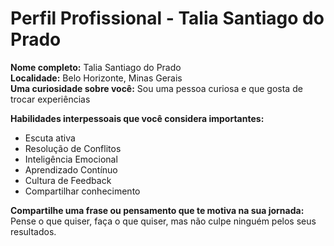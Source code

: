 # Perfil Profissional - Talia Santiago do Prado

**Nome completo:** Talia Santiago do Prado  
**Localidade:** Belo Horizonte, Minas Gerais  
**Uma curiosidade sobre você:** Sou uma pessoa curiosa e que gosta de trocar experiências 

**Habilidades interpessoais que você considera importantes:**  
- Escuta ativa  
- Resolução de Conflitos  
- Inteligência Emocional  
- Aprendizado Contínuo  
- Cultura de Feedback  
- Compartilhar conhecimento

**Compartilhe uma frase ou pensamento que te motiva na sua jornada:**  
Pense o que quiser, faça o que quiser, mas não culpe ninguém pelos seus resultados.
